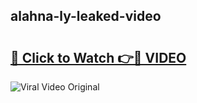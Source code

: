 ## alahna-ly-leaked-video 

# <h2><a href="http://freeplayer.one?title=alahna-ly-leaked-video&ref=21J">🔗 Click to Watch 👉🔴 VIDEO</a></h2>

<a href="http://freeplayer.one?title=alahna-ly-leaked-video&ref=21J" rel="nofollow" data-target="animated-image.originalLink"><img src="https://i.ibb.co.com/xMMVF88/686577567.gif" alt="Viral Video Original" style="max-width: 100%; display: inline-block;" data-target="animated-image.originalImage"></a>

